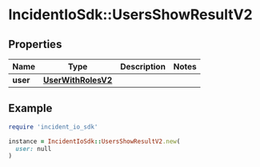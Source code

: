 # IncidentIoSdk::UsersShowResultV2

## Properties

| Name | Type | Description | Notes |
| ---- | ---- | ----------- | ----- |
| **user** | [**UserWithRolesV2**](UserWithRolesV2.md) |  |  |

## Example

```ruby
require 'incident_io_sdk'

instance = IncidentIoSdk::UsersShowResultV2.new(
  user: null
)
```

